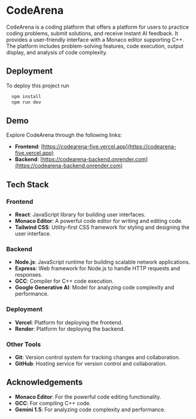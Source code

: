 
# CodeArena

CodeArena is a coding platform that offers a platform for users to practice coding problems, submit solutions, and receive instant AI feedback. It provides a user-friendly interface with a Monaco editor supporting C++. The platform includes problem-solving features, code execution, output display, and analysis of code complexity.





## Deployment

To deploy this project run

```bash
  npm install
  npm run dev
```


## Demo

Explore CodeArena through the following links:

- **Frontend**: [https://codearena-five.vercel.app](https://codearena-five.vercel.app)
- **Backend**: [https://codearena-backend.onrender.com](https://codearena-backend.onrender.com)



## Tech Stack

### Frontend
- **React**: JavaScript library for building user interfaces.
- **Monaco Editor**: A powerful code editor for writing and editing code.
- **Tailwind CSS**: Utility-first CSS framework for styling and designing the user interface.

### Backend
- **Node.js**: JavaScript runtime for building scalable network applications.
- **Express**: Web framework for Node.js to handle HTTP requests and responses.
- **GCC**: Compiler for C++ code execution.
- **Google Generative AI**: Model for analyzing code complexity and performance.

### Deployment
- **Vercel**: Platform for deploying the frontend.
- **Render**: Platform for deploying the backend.

### Other Tools
- **Git**: Version control system for tracking changes and collaboration.
- **GitHub**: Hosting service for version control and collaboration.
## Acknowledgements

- **Monaco Editor**: For the powerful code editing functionality.
- **GCC**: For compiling C++ code.
- **Gemini 1.5**: For analyzing code complexity and performance.

